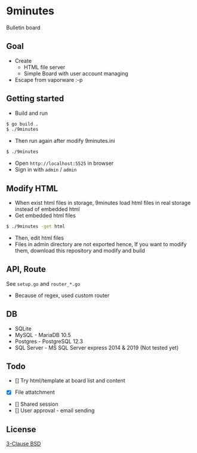 # 9minutes

Bulletin board

## Goal

* Create
    * HTML file server
    * Simple Board with user account managing
* Escape from vaporware :-p

## Getting started

* Build and run
```sh
$ go build .
$ ./9minutes
```
* Then run again after modify 9minutes.ini
```sh
$ ./9minutes
```
* Open `http://localhost:5525` in browser
* Sign in with `admin` / `admin`


## Modify HTML

* When exist html files in storage, 9minutes load html files in real storage instead of embedded html
* Get embedded html files
```sh
$ ./9minutes -get html
```
* Then, edit html files
* Files in admin directory are not exported hence, If you want to modify them, download this repository and modify and build


## API, Route

See `setup.go` and `router_*.go`

* Because of regex, used custom router


## DB

* SQLite
* MySQL - MariaDB 10.5
* Postgres - PostgreSQL 12.3
* SQL Server - MS SQL Server express 2014 & 2019 (Not tested yet)


## Todo
* [] Try html/template at board list and content
* [x] File attatchment
* [] Shared session
* [] User approval - email sending

## License

[3-Clause BSD](https://opensource.org/licenses/BSD-3-Clause)
